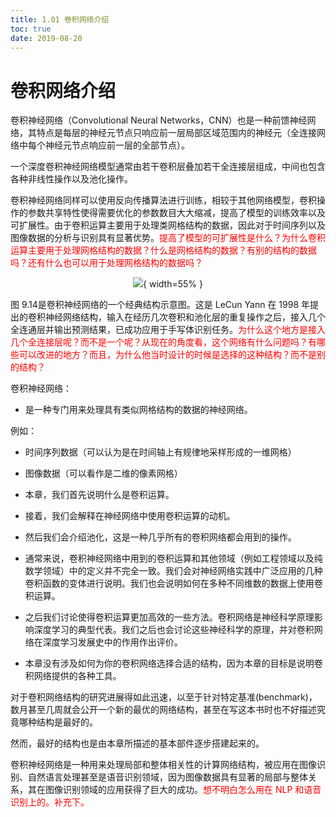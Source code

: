 ```yaml
---
title: 1.01 卷积网络介绍
toc: true
date: 2019-08-20
---
```

# 卷积网络介绍


卷积神经网络（Convolutional Neural Networks，CNN）也是一种前馈神经网络，其特点是每层的神经元节点只响应前一层局部区域范围内的神经元（全连接网络中每个神经元节点响应前一层的全部节点）。

一个深度卷积神经网络模型通常由若干卷积层叠加若干全连接层组成，中间也包含各种非线性操作以及池化操作。

卷积神经网络同样可以使用反向传播算法进行训练，相较于其他网络模型，卷积操作的参数共享特性使得需要优化的参数数目大大缩减，提高了模型的训练效率以及可扩展性。由于卷积运算主要用于处理类网格结构的数据，因此对于时间序列以及图像数据的分析与识别具有显著优势。<span style="color:red;">提高了模型的可扩展性是什么？为什么卷积运算主要用于处理网格结构的数据？什么是网格结构的数据？有别的结构的数据吗？还有什么也可以用于处理网格结构的数据吗？</span>

<center>

![](http://images.iterate.site/blog/image/20190414/VeXy4FY57q1q.png?imageslim){ width=55% }

</center>

图 9.14是卷积神经网络的一个经典结构示意图。这是 LeCun Yann 在 1998 年提出的卷积神经网络结构，输入在经历几次卷积和池化层的重复操作之后，接入几个全连通层并输出预测结果，已成功应用于手写体识别任务。<span style="color:red;">为什么这个地方是接入几个全连接层呢？而不是一个呢？从现在的角度看，这个网络有什么问题吗？有哪些可以改进的地方？而且，为什么他当时设计的时候是选择的这种结构？而不是别的结构？</span>



卷积神经网络：

- 是一种专门用来处理具有类似网格结构的数据的神经网络。

例如：

- 时间序列数据（可以认为是在时间轴上有规律地采样形成的一维网格）
- 图像数据（可以看作是二维的像素网格）



- 本章，我们首先说明什么是卷积运算。
- 接着，我们会解释在神经网络中使用卷积运算的动机。
- 然后我们会介绍池化，这是一种几乎所有的卷积网络都会用到的操作。
- 通常来说，卷积神经网络中用到的卷积运算和其他领域（例如工程领域以及纯数学领域）中的定义并不完全一致。我们会对神经网络实践中广泛应用的几种卷积函数的变体进行说明。我们也会说明如何在多种不同维数的数据上使用卷积运算。
- 之后我们讨论使得卷积运算更加高效的一些方法。卷积网络是神经科学原理影响深度学习的典型代表。我们之后也会讨论这些神经科学的原理，并对卷积网络在深度学习发展史中的作用作出评价。
- 本章没有涉及如何为你的卷积网络选择合适的结构，因为本章的目标是说明卷积网络提供的各种工具。


对于卷积网络结构的研究进展得如此迅速，以至于针对特定基准(benchmark)，数月甚至几周就会公开一个新的最优的网络结构，甚至在写这本书时也不好描述究竟哪种结构是最好的。

然而，最好的结构也是由本章所描述的基本部件逐步搭建起来的。




​卷积神经网络是一种用来处理局部和整体相关性的计算网络结构，被应用在图像识别、自然语言处理甚至是语音识别领域，因为图像数据具有显著的局部与整体关系，其在图像识别领域的应用获得了巨大的成功。<span style="color:red;">想不明白怎么用在 NLP 和语音识别上的。补充下。</span>
